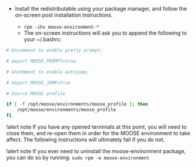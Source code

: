 - Install the redistributable using your package manager, and follow the on-screen post installation instructions.

  - `rpm -ihv moose-environment-*`
  - The on-screen instructions will ask you to append the following to your ~/.bashrc:

```bash
# Uncomment to enable pretty prompt:

# export MOOSE_PROMPT=true

# Uncomment to enable autojump:

# export MOOSE_JUMP=true

# Source MOOSE profile

if [ -f /opt/moose/environments/moose_profile ]; then
  . /opt/moose/environments/moose_profile
fi
```

!alert note
If you have any opened terminals at this point, you will need to close them, and re-open
them in order for the MOOSE environment to take affect. The following instructions will ultimately
fail if you do not.

!alert note
If you ever need to uninstall the moose-environment package, you can do so by running: `sudo rpm -e
moose-environment`
